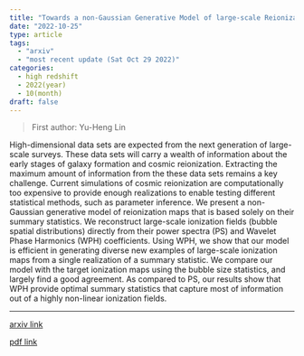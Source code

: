 ```yaml
---
title: "Towards a non-Gaussian Generative Model of large-scale Reionization Maps"
date: "2022-10-25"
type: article
tags:
  - "arxiv"
  - "most recent update (Sat Oct 29 2022)"
categories:
  - high redshift
  - 2022(year)
  - 10(month)
draft: false
---
```


> First author: Yu-Heng Lin

 High-dimensional data sets are expected from the next generation of
large-scale surveys. These data sets will carry a wealth of information about
the early stages of galaxy formation and cosmic reionization. Extracting the
maximum amount of information from the these data sets remains a key challenge.
Current simulations of cosmic reionization are computationally too expensive to
provide enough realizations to enable testing different statistical methods,
such as parameter inference. We present a non-Gaussian generative model of
reionization maps that is based solely on their summary statistics. We
reconstruct large-scale ionization fields (bubble spatial distributions)
directly from their power spectra (PS) and Wavelet Phase Harmonics (WPH)
coefficients. Using WPH, we show that our model is efficient in generating
diverse new examples of large-scale ionization maps from a single realization
of a summary statistic. We compare our model with the target ionization maps
using the bubble size statistics, and largely find a good agreement. As
compared to PS, our results show that WPH provide optimal summary statistics
that capture most of information out of a highly non-linear ionization fields.

---
[arxiv link](http://arxiv.org/abs/2210.14273v1)

[pdf link](http://arxiv.org/pdf/2210.14273v1)